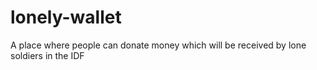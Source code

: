 # lonely-wallet
A place where people can donate money which will be received by lone soldiers in the IDF
